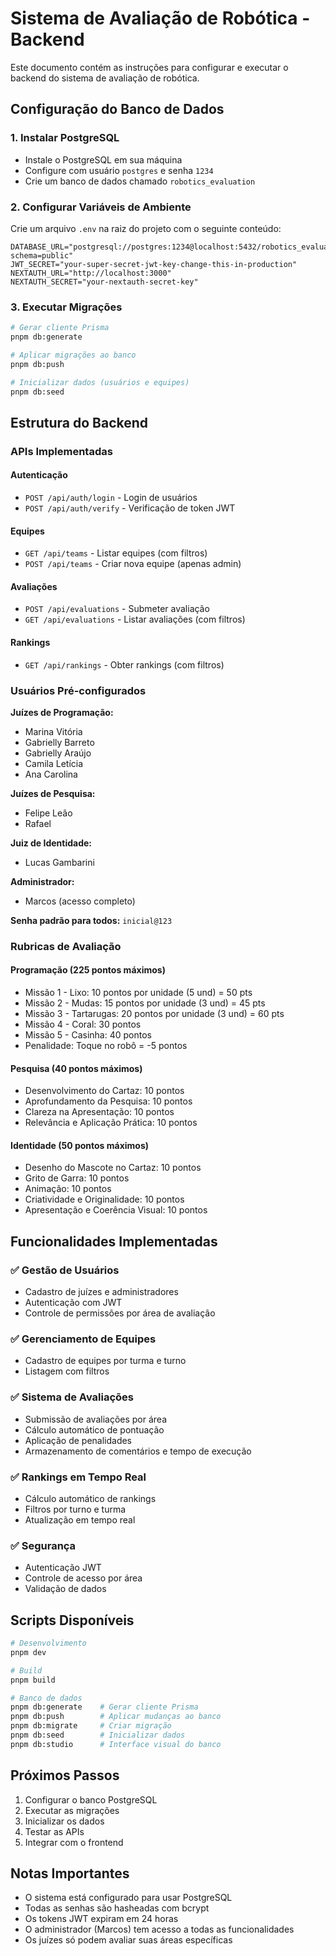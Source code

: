 # Sistema de Avaliação de Robótica - Backend

Este documento contém as instruções para configurar e executar o backend do sistema de avaliação de robótica.

## Configuração do Banco de Dados

### 1. Instalar PostgreSQL
- Instale o PostgreSQL em sua máquina
- Configure com usuário `postgres` e senha `1234`
- Crie um banco de dados chamado `robotics_evaluation`

### 2. Configurar Variáveis de Ambiente
Crie um arquivo `.env` na raiz do projeto com o seguinte conteúdo:

```env
DATABASE_URL="postgresql://postgres:1234@localhost:5432/robotics_evaluation?schema=public"
JWT_SECRET="your-super-secret-jwt-key-change-this-in-production"
NEXTAUTH_URL="http://localhost:3000"
NEXTAUTH_SECRET="your-nextauth-secret-key"
```

### 3. Executar Migrações
```bash
# Gerar cliente Prisma
pnpm db:generate

# Aplicar migrações ao banco
pnpm db:push

# Inicializar dados (usuários e equipes)
pnpm db:seed
```

## Estrutura do Backend

### APIs Implementadas

#### Autenticação
- `POST /api/auth/login` - Login de usuários
- `POST /api/auth/verify` - Verificação de token JWT

#### Equipes
- `GET /api/teams` - Listar equipes (com filtros)
- `POST /api/teams` - Criar nova equipe (apenas admin)

#### Avaliações
- `POST /api/evaluations` - Submeter avaliação
- `GET /api/evaluations` - Listar avaliações (com filtros)

#### Rankings
- `GET /api/rankings` - Obter rankings (com filtros)

### Usuários Pré-configurados

**Juízes de Programação:**
- Marina Vitória
- Gabrielly Barreto
- Gabrielly Araújo
- Camila Letícia
- Ana Carolina

**Juízes de Pesquisa:**
- Felipe Leão
- Rafael

**Juiz de Identidade:**
- Lucas Gambarini

**Administrador:**
- Marcos (acesso completo)

**Senha padrão para todos:** `inicial@123`

### Rubricas de Avaliação

#### Programação (225 pontos máximos)
- Missão 1 - Lixo: 10 pontos por unidade (5 und) = 50 pts
- Missão 2 - Mudas: 15 pontos por unidade (3 und) = 45 pts
- Missão 3 - Tartarugas: 20 pontos por unidade (3 und) = 60 pts
- Missão 4 - Coral: 30 pontos
- Missão 5 - Casinha: 40 pontos
- Penalidade: Toque no robô = -5 pontos

#### Pesquisa (40 pontos máximos)
- Desenvolvimento do Cartaz: 10 pontos
- Aprofundamento da Pesquisa: 10 pontos
- Clareza na Apresentação: 10 pontos
- Relevância e Aplicação Prática: 10 pontos

#### Identidade (50 pontos máximos)
- Desenho do Mascote no Cartaz: 10 pontos
- Grito de Garra: 10 pontos
- Animação: 10 pontos
- Criatividade e Originalidade: 10 pontos
- Apresentação e Coerência Visual: 10 pontos

## Funcionalidades Implementadas

### ✅ Gestão de Usuários
- Cadastro de juízes e administradores
- Autenticação com JWT
- Controle de permissões por área de avaliação

### ✅ Gerenciamento de Equipes
- Cadastro de equipes por turma e turno
- Listagem com filtros

### ✅ Sistema de Avaliações
- Submissão de avaliações por área
- Cálculo automático de pontuação
- Aplicação de penalidades
- Armazenamento de comentários e tempo de execução

### ✅ Rankings em Tempo Real
- Cálculo automático de rankings
- Filtros por turno e turma
- Atualização em tempo real

### ✅ Segurança
- Autenticação JWT
- Controle de acesso por área
- Validação de dados

## Scripts Disponíveis

```bash
# Desenvolvimento
pnpm dev

# Build
pnpm build

# Banco de dados
pnpm db:generate    # Gerar cliente Prisma
pnpm db:push        # Aplicar mudanças ao banco
pnpm db:migrate     # Criar migração
pnpm db:seed        # Inicializar dados
pnpm db:studio      # Interface visual do banco
```

## Próximos Passos

1. Configurar o banco PostgreSQL
2. Executar as migrações
3. Inicializar os dados
4. Testar as APIs
5. Integrar com o frontend

## Notas Importantes

- O sistema está configurado para usar PostgreSQL
- Todas as senhas são hasheadas com bcrypt
- Os tokens JWT expiram em 24 horas
- O administrador (Marcos) tem acesso a todas as funcionalidades
- Os juízes só podem avaliar suas áreas específicas
